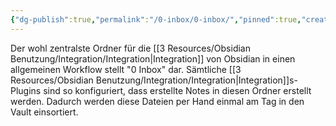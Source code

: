 ```yaml
---
{"dg-publish":true,"permalink":"/0-inbox/0-inbox/","pinned":true,"created":"2024-06-23T19:53:49.221+02:00","updated":"2024-04-25T19:44:09.349+02:00"}
---
```



Der wohl zentralste Ordner für die [[3 Resources/Obsidian Benutzung/Integration/Integration\|Integration]] von Obsidian in einen allgemeinen Workflow stellt "0 Inbox" dar. Sämtliche [[3 Resources/Obsidian Benutzung/Integration/Integration\|Integration]]s-Plugins sind so konfiguriert, dass erstellte Notes in diesen Ordner erstellt werden. Dadurch werden diese Dateien per Hand einmal am Tag in den Vault einsortiert.

